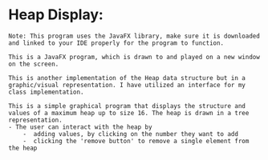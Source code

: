 # Heap Display:
    Note: This program uses the JavaFX library, make sure it is downloaded and linked to your IDE properly for the program to function. 

    This is a JavaFX program, which is drawn to and played on a new window on the screen.

    This is another implementation of the Heap data structure but in a graphic/visual representation. I have utilized an interface for my class implementation. 

    This is a simple graphical program that displays the structure and values of a maximum heap up to size 16. The heap is drawn in a tree representation.
    - The user can interact with the heap by 
        -  adding values, by clicking on the number they want to add
        -  clicking the 'remove button' to remove a single element from the heap